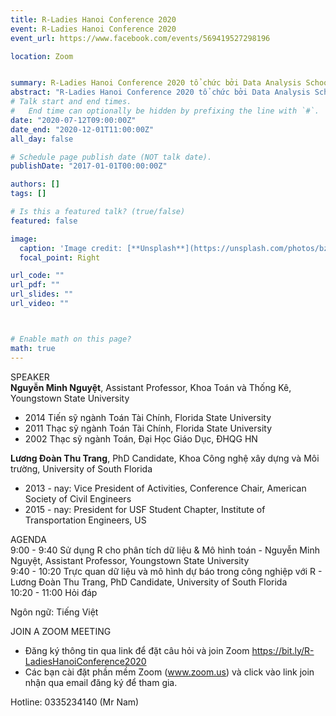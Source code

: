 ```yaml
---
title: R-Ladies Hanoi Conference 2020
event: R-Ladies Hanoi Conference 2020
event_url: https://www.facebook.com/events/569419527298196

location: Zoom


summary: R-Ladies Hanoi Conference 2020 tổ chức bởi Data Analysis School, bao gồm các bài chia sẻ về phân tích dữ liệu, làm việc với mô hình, visualizing, estimating với R và phiên trao đổi, hỏi đáp.
abstract: "R-Ladies Hanoi Conference 2020 tổ chức bởi Data Analysis School, bao gồm các bài chia sẻ về phân tích dữ liệu, làm việc với mô hình, visualizing, estimating với R và phiên trao đổi, hỏi đáp."
# Talk start and end times.
#   End time can optionally be hidden by prefixing the line with `#`.
date: "2020-07-12T09:00:00Z"
date_end: "2020-12-01T11:00:00Z"
all_day: false

# Schedule page publish date (NOT talk date).
publishDate: "2017-01-01T00:00:00Z"

authors: []
tags: []

# Is this a featured talk? (true/false)
featured: false

image:
  caption: 'Image credit: [**Unsplash**](https://unsplash.com/photos/bzdhc5b3Bxs)'
  focal_point: Right

url_code: ""
url_pdf: ""
url_slides: ""
url_video: ""



# Enable math on this page?
math: true
---
```

SPEAKER  
<strong>Nguyễn Minh Nguyệt</strong>, Assistant Professor, Khoa Toán và Thống Kê, Youngstown State University<CR> 
- 2014 Tiến sỹ ngành Toán Tài Chính, Florida State University
- 2011 Thạc sỹ ngành Toán Tài Chính, Florida State University
- 2002 Thạc sỹ ngành Toán, Đại Học Giáo Dục, ĐHQG HN

<b>Lương Đoàn Thu Trang</b>, PhD Candidate, Khoa Công nghệ xây dựng và Môi trường, University of South Florida  
- 2013 - nay: Vice President of Activities, Conference Chair, American Society of Civil Engineers  
- 2015 - nay: President for USF Student Chapter, Institute of Transportation Engineers, US  

AGENDA  
9:00 - 9:40 Sử dụng R cho phân tích dữ liệu & Mô hình toán - Nguyễn Minh Nguyệt, Assistant Professor, Youngstown State University  
9:40 - 10:20 Trực quan dữ liệu và mô hình dự báo trong công nghiệp với R - Lương Đoàn Thu Trang, PhD Candidate, University of South Florida  
10:20 - 11:00 Hỏi đáp

Ngôn ngữ: Tiếng Việt  

JOIN A ZOOM MEETING
- Đăng ký thông tin qua link để đặt câu hỏi và join Zoom
https://bit.ly/R-LadiesHanoiConference2020
- Các bạn cài đặt phần mềm Zoom (www.zoom.us) và click vào link join nhận qua email đăng ký để tham gia.

Hotline: 0335234140 (Mr Nam)
